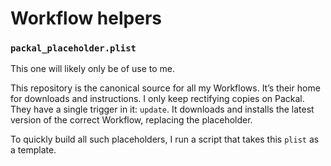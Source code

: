 # Workflow helpers

### `packal_placeholder.plist`

This one will likely only be of use to me.

This repository is the canonical source for all my Workflows. It’s their home for downloads and instructions. I only keep rectifying copies on Packal. They have a single trigger in it: `update`. It downloads and installs the latest version of the correct Workflow, replacing the placeholder.

To quickly build all such placeholders, I run a script that takes this `plist` as a template.
